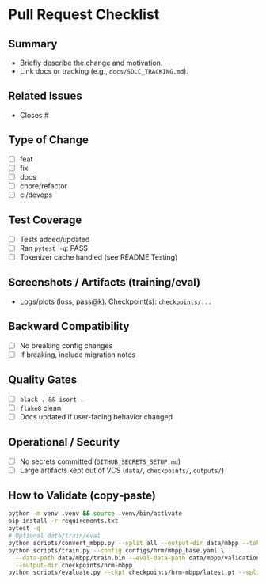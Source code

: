 # Pull Request Checklist

## Summary
- Briefly describe the change and motivation.
- Link docs or tracking (e.g., `docs/SDLC_TRACKING.md`).

## Related Issues
- Closes #<issue-id>

## Type of Change
- [ ] feat
- [ ] fix
- [ ] docs
- [ ] chore/refactor
- [ ] ci/devops

## Test Coverage
- [ ] Tests added/updated
- [ ] Ran `pytest -q`: PASS
- [ ] Tokenizer cache handled (see README Testing)

## Screenshots / Artifacts (training/eval)
- Logs/plots (loss, pass@k). Checkpoint(s): `checkpoints/...`

## Backward Compatibility
- [ ] No breaking config changes
- [ ] If breaking, include migration notes

## Quality Gates
- [ ] `black . && isort .`
- [ ] `flake8` clean
- [ ] Docs updated if user-facing behavior changed

## Operational / Security
- [ ] No secrets committed (`GITHUB_SECRETS_SETUP.md`)
- [ ] Large artifacts kept out of VCS (`data/`, `checkpoints/`, `outputs/`)

## How to Validate (copy‑paste)
```bash
python -m venv .venv && source .venv/bin/activate
pip install -r requirements.txt
pytest -q
# Optional data/train/eval
python scripts/convert_mbpp.py --split all --output-dir data/mbpp --tokenizer gpt2
python scripts/train.py --config configs/hrm/mbpp_base.yaml \
  --data-path data/mbpp/train.bin --eval-data-path data/mbpp/validation.bin \
  --output-dir checkpoints/hrm-mbpp
python scripts/evaluate.py --ckpt checkpoints/hrm-mbpp/latest.pt --split test --k 1 5 10
```
